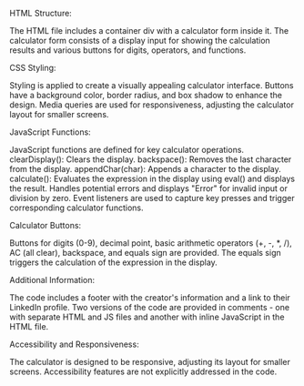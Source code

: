 HTML Structure:

The HTML file includes a container div with a calculator form inside it.
The calculator form consists of a display input for showing the calculation results and various buttons for digits, operators, and functions.

CSS Styling:

Styling is applied to create a visually appealing calculator interface.
Buttons have a background color, border radius, and box shadow to enhance the design.
Media queries are used for responsiveness, adjusting the calculator layout for smaller screens.

JavaScript Functions:

JavaScript functions are defined for key calculator operations.
clearDisplay(): Clears the display.
backspace(): Removes the last character from the display.
appendChar(char): Appends a character to the display.
calculate(): Evaluates the expression in the display using eval() and displays the result. Handles potential errors and displays "Error" for invalid input or division by zero.
Event listeners are used to capture key presses and trigger corresponding calculator functions.

Calculator Buttons:

Buttons for digits (0-9), decimal point, basic arithmetic operators (+, -, *, /), AC (all clear), backspace, and equals sign are provided.
The equals sign triggers the calculation of the expression in the display.

Additional Information:

The code includes a footer with the creator's information and a link to their LinkedIn profile.
Two versions of the code are provided in comments - one with separate HTML and JS files and another with inline JavaScript in the HTML file.

Accessibility and Responsiveness:

The calculator is designed to be responsive, adjusting its layout for smaller screens.
Accessibility features are not explicitly addressed in the code.
